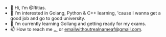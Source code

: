 - 👋 Hi, I’m @Ritias.
- 👀 I’m interested in Golang, Python & C++ learning, 'cause I wanna get a good job and go to good university.
- 🌱 I’m currently learning Gollang and getting ready for my exams.
- 📫 How to reach me [...](https://t.me/ntannanarivu) or emailwithoutrealnameaf@gmail.com.
